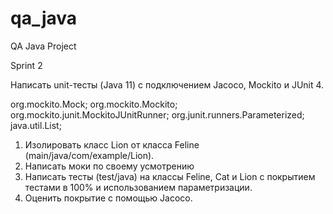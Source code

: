 # qa_java
QA Java Project

Sprint 2

Написать unit-тесты (Java 11) с подключением Jacoco, Mockito и JUnit 4.

org.mockito.Mock;
org.mockito.Mockito;
org.mockito.junit.MockitoJUnitRunner;
org.junit.runners.Parameterized;
java.util.List;

1) Изолировать класс Lion от класса Feline (main/java/com/example/Lion).
2) Написать моки по своему усмотрению
3) Написать тесты (test/java) на классы Feline, Cat и Lion с покрытием тестами в 100% и использованием параметризации.
4) Оценить покрытие с помощью Jacoco.
